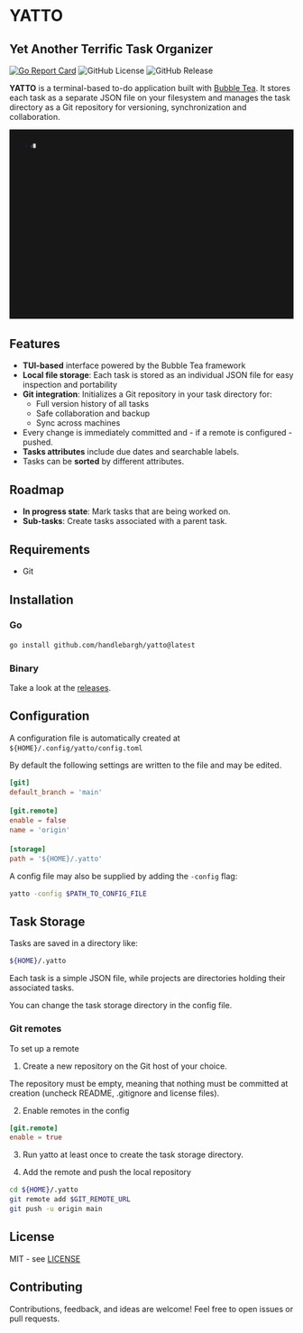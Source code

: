 # YATTO

## Yet Another Terrific Task Organizer

[![Go Report Card](https://goreportcard.com/badge/github.com/handlebargh/yatto)](https://goreportcard.com/report/github.com/handlebargh/yatto)
![GitHub License](https://img.shields.io/github/license/handlebargh/yatto?color=blue)
![GitHub Release](https://img.shields.io/github/v/release/handlebargh/yatto?color=blue)

**YATTO** is a terminal-based to-do application built with
[Bubble Tea](https://github.com/charmbracelet/bubbletea). It stores each task as
a separate JSON file on your filesystem and manages the
task directory as a Git repository for versioning, synchronization and collaboration.

<img alt="YATTO demo" src="docs/demo.gif" />

## Features

- **TUI-based** interface powered by the Bubble Tea framework
- **Local file storage**: Each task is stored as an individual JSON file for easy inspection and portability
- **Git integration**: Initializes a Git repository in your task directory for:
  - Full version history of all tasks
  - Safe collaboration and backup
  - Sync across machines
- Every change is immediately committed and - if a remote is configured - pushed.
- **Tasks attributes** include due dates and searchable labels.
- Tasks can be **sorted** by different attributes.

## Roadmap

- **In progress state**: Mark tasks that are being worked on.
- **Sub-tasks**: Create tasks associated with a parent task.

## Requirements

- Git

## Installation

### Go

```bash
go install github.com/handlebargh/yatto@latest
```

### Binary

Take a look at the [releases](https://github.com/handlebargh/yatto/releases/latest).

## Configuration

A configuration file is automatically created at `${HOME}/.config/yatto/config.toml`

By default the following settings are written to the file and may be edited.

```toml
[git]
default_branch = 'main'

[git.remote]
enable = false
name = 'origin'

[storage]
path = '${HOME}/.yatto'
```

A config file may also be supplied by adding the `-config` flag:

```bash
yatto -config $PATH_TO_CONFIG_FILE
```

## Task Storage

Tasks are saved in a directory like:

```bash
${HOME}/.yatto
```

Each task is a simple JSON file, while projects are directories holding their associated tasks.

You can change the task storage directory in the config file.

### Git remotes

To set up a remote

1. Create a new repository on the Git host of your choice.

The repository must be empty, meaning that nothing must be committed at creation
(uncheck README, .gitignore and license files).

2. Enable remotes in the config

```toml
[git.remote]
enable = true
```

3. Run yatto at least once to create the task storage directory.

4. Add the remote and push the local repository

```bash
cd ${HOME}/.yatto
git remote add $GIT_REMOTE_URL
git push -u origin main
```

## License

MIT - see [LICENSE](LICENSE)

## Contributing

Contributions, feedback, and ideas are welcome! Feel free to open issues or pull requests.
